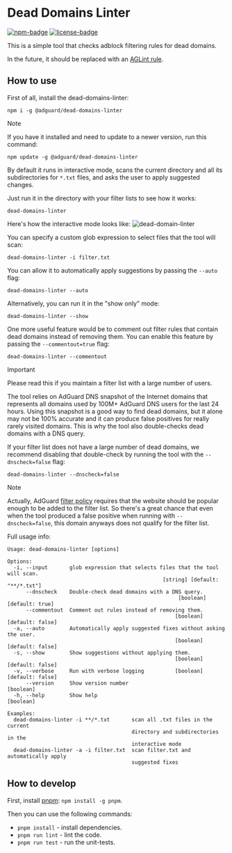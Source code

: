 # Dead Domains Linter

[![npm-badge]][npm-url] [![license-badge]][license-url]

This is a simple tool that checks adblock filtering rules for dead domains.

In the future, it should be replaced with an [AGLint rule][aglintrule].

[aglintrule]: https://github.com/AdguardTeam/AGLint/issues/194
[npm-badge]: https://img.shields.io/npm/v/@adguard/dead-domains-linter
[npm-url]: https://www.npmjs.com/package/@adguard/dead-domains-linter
[license-badge]: https://img.shields.io/github/license/AdGuardTeam/DeadDomainsLinter
[license-url]: https://github.com/AdguardTeam/DeadDomainsLinter/blob/master/LICENSE

## How to use

First of all, install the dead-domains-linter:

```shell
npm i -g @adguard/dead-domains-linter
```

> [!NOTE]
> If you have it installed and need to update to a newer version, run this
> command:
>
> ```shell
> npm update -g @adguard/dead-domains-linter
> ```

By default it runs in interactive mode, scans the current directory and all its
subdirectories for `*.txt` files, and asks the user to apply suggested changes.

Just run it in the directory with your filter lists to see how it works:

```shell
dead-domains-linter
```

Here's how the interactive mode looks like:
![dead-domain-linter](https://cdn.adtidy.org/website/github.com/DeadDomainsLinter/default-config.png)

You can specify a custom glob expression to select files that the tool will
scan:

```shell
dead-domains-linter -i filter.txt
```

You can allow it to automatically apply suggestions by passing the `--auto`
flag:

```shell
dead-domains-linter --auto
```

Alternatively, you can run it in the "show only" mode:

```shell
dead-domains-linter --show
```

One more useful feature would be to comment out filter rules that contain dead
domains instead of removing them. You can enable this feature by passing the
`--commentout=true` flag:

```shell
dead-domains-linter --commentout
```

> [!IMPORTANT]
> Please read this if you maintain a filter list with a large number of users.

The tool relies on AdGuard DNS snapshot of the Internet domains that represents
all domains used by 100M+ AdGuard DNS users for the last 24 hours. Using this
snapshot is a good way to find dead domains, but it alone may not be 100%
accurate and it can produce false positives for really rarely visited domains.
This is why the tool also double-checks dead domains with a DNS query.

If your filter list does not have a large number of dead domains, we recommend
disabling that double-check by running the tool with the `--dnscheck=false`
flag:

```shell
dead-domains-linter --dnscheck=false
```

> [!NOTE]
> Actually, AdGuard [filter policy][filterpolicy] requires that the website
> should be popular enough to be added to the filter list. So there's a great
> chance that even when the tool produced a false positive when running with
> `--dnscheck=false`, this domain anyways does not qualify for the filter list.

[filterpolicy]: https://adguard.com/kb/general/ad-filtering/filter-policy/

Full usage info:

```shell
Usage: dead-domains-linter [options]

Options:
  -i, --input       glob expression that selects files that the tool will scan.
                                                  [string] [default: "**/*.txt"]
      --dnscheck    Double-check dead domains with a DNS query.
                                                       [boolean] [default: true]
      --commentout  Comment out rules instead of removing them.
                                                      [boolean] [default: false]
  -a, --auto        Automatically apply suggested fixes without asking the user.
                                                      [boolean] [default: false]
  -s, --show        Show suggestions without applying them.
                                                      [boolean] [default: false]
  -v, --verbose     Run with verbose logging          [boolean] [default: false]
      --version     Show version number                                [boolean]
  -h, --help        Show help                                          [boolean]

Examples:
  dead-domains-linter -i **/*.txt       scan all .txt files in the current
                                        directory and subdirectories in the
                                        interactive mode
  dead-domains-linter -a -i filter.txt  scan filter.txt and automatically apply
                                        suggested fixes
```

## How to develop

First, install [pnpm](https://pnpm.io/): `npm install -g pnpm`.

Then you can use the following commands:

* `pnpm install` - install dependencies.
* `pnpm run lint` - lint the code.
* `pnpm run test` - run the unit-tests.
